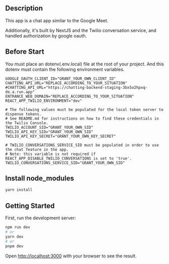 ## Description

This app is a chat app similar to the Google Meet.

Additionally, it's built by NextJS and the Twilio conversation service, and handled authorization by google oauth.

## Before Start

You must place an dotenv(.env.local) file at the root of your project.
And this dotenv must contain the following environment variables.

```dotenv
GOOGLE_OAUTH_CLIENT_ID="GRANT_YOUR_OWN_CLIENT_ID"
CHATTING_API_URL="REPLACE_ACCORDING_TO_YOUR_SITUATION"
#CHATTING_API_URL="https://chatting-backend-staging-3bx5o2hpxq-de.a.run.app"
ENTRANCE_WEB_DOMAIN="REPLACE_ACCORDING_TO_YOUR_SITUATION"
REACT_APP_TWILIO_ENVIRONMENT="dev"

# The following values must be populated for the local token server to dispense tokens.
# See README.md for instructions on how to find these credentials in the Twilio Console.
TWILIO_ACCOUNT_SID="GRANT_YOUR_OWN_SID"
TWILIO_API_KEY_SID="GRANT_YOUR_OWN_SID"
TWILIO_API_KEY_SECRET="GRANT_YOUR_OWN_KEY_SECRET"

# TWILIO_CONVERSATIONS_SERVICE_SID must be populated in order to use the chat feature in the app.
# Note: this variable is not required if REACT_APP_DISABLE_TWILIO_CONVERSATIONS is set to 'true'.
TWILIO_CONVERSATIONS_SERVICE_SID="GRANT_YOUR_OWN_SID"
```

## Install node_modules

```bash
yarn install
```

## Getting Started

First, run the development server:

```bash
npm run dev
# or
yarn dev
# or
pnpm dev
```

Open [http://localhost:3000](http://localhost:3000) with your browser to see the result.
